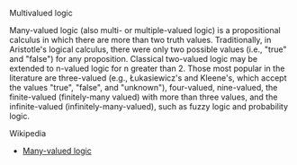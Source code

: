 Multivalued logic 

Many-valued logic (also multi- or multiple-valued logic) is a propositional calculus in which there are more than two truth values. 
Traditionally, in Aristotle's logical calculus, there were only two possible values (i.e., "true" and "false") for any proposition. 
Classical two-valued logic may be extended to n-valued logic for n greater than 2. 
Those most popular in the literature are three-valued (e.g., Łukasiewicz's and Kleene's, which accept the values "true", "false", and "unknown"), 
four-valued, nine-valued, the finite-valued (finitely-many valued) with more than three values, and the infinite-valued (infinitely-many-valued), 
such as fuzzy logic and probability logic. 

Wikipedia
* [Many-valued logic](https://en.wikipedia.org/wiki/Many-valued_logic)
